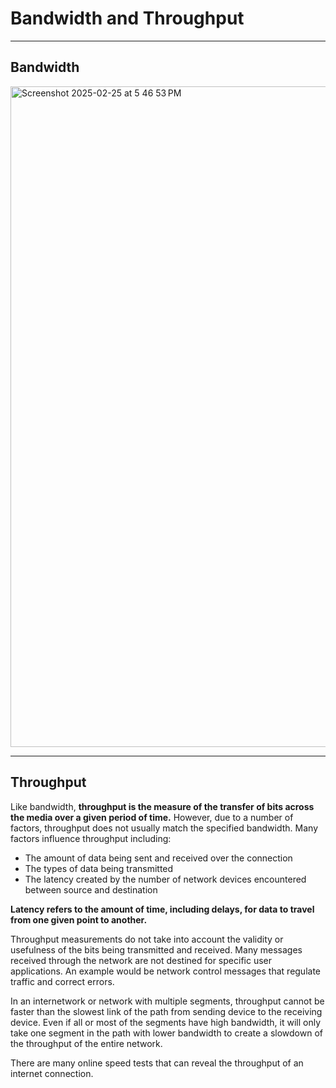 # **Bandwidth and Throughput**

---

## Bandwidth
<img width="1057" alt="Screenshot 2025-02-25 at 5 46 53 PM" src="https://github.com/user-attachments/assets/45e9a23f-245e-47f3-8913-661eceee5ff9" />


---

## **Throughput**

Like bandwidth, **throughput is the measure of the transfer of bits across the media over a given period of time.** However, due to a number of factors, throughput does not usually match the specified bandwidth. Many factors influence throughput including:

- The amount of data being sent and received over the connection
- The types of data being transmitted
- The latency created by the number of network devices encountered between source and destination

**Latency refers to the amount of time, including delays, for data to travel from one given point to another.**

Throughput measurements do not take into account the validity or usefulness of the bits being transmitted and received. Many messages received through the network are not destined for specific user applications. An example would be network control messages that regulate traffic and correct errors.

In an internetwork or network with multiple segments, throughput cannot be faster than the slowest link of the path from sending device to the receiving device. Even if all or most of the segments have high bandwidth, it will only take one segment in the path with lower bandwidth to create a slowdown of the throughput of the entire network.

There are many online speed tests that can reveal the throughput of an internet connection.

